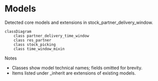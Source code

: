 # Models

Detected core models and extensions in stock_partner_delivery_window.

```mermaid
classDiagram
    class partner_delivery_time_window
    class res_partner
    class stock_picking
    class time_window_mixin
```

Notes
- Classes show model technical names; fields omitted for brevity.
- Items listed under _inherit are extensions of existing models.
